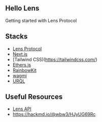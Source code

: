 Hello Lens
---

Getting started with Lens Protocol

## Stacks

- [Lens Protocol](https://lens.xyz/)
- [Next.js](https://nextjs.org/)
- [Tailwind CSS)(https://tailwindcss.com/)
- [Ethers.js](https://github.com/ethers-io/ethers.js/)
- [RainbowKit](https://www.rainbowkit.com/)
- [wagmi](https://wagmi.sh/)
- [URQL](https://formidable.com/open-source/urql/)

## Useful Resources

- [Lens API](https://docs.lens.xyz/docs/introduction)
- https://hackmd.io/@wbw3/HJyUG69Rc